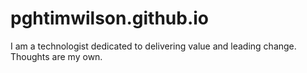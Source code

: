 # pghtimwilson.github.io
I am a technologist dedicated to delivering value and leading change. Thoughts are my own.
